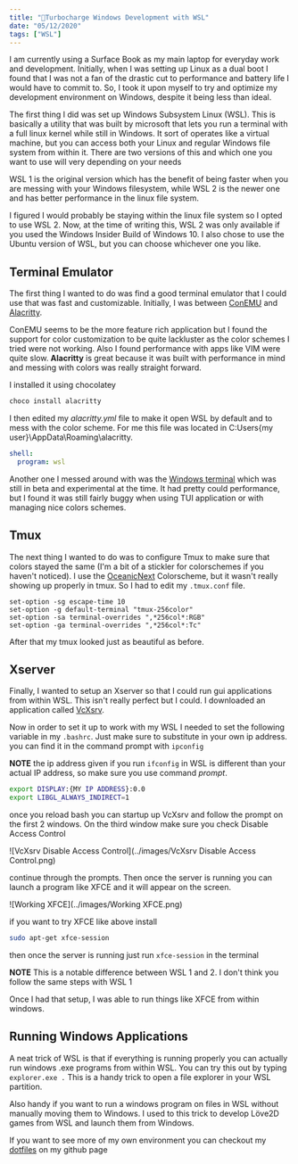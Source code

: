 ```yaml
---
title: "🌠Turbocharge Windows Development with WSL"
date: "05/12/2020"
tags: ["WSL"]
---
```


I am currently using a Surface Book as my main laptop for everyday work and development.
Initially, when I was setting up Linux as a dual boot I found that I was not a
fan of the drastic cut to performance and battery life I would have to commit to.
So, I took it upon myself to try and optimize my development environment on Windows,
despite it being less than ideal.

The first thing I did was set up Windows Subsystem Linux (WSL). This is basically
a utility that was built by microsoft that lets you run a terminal with a full linux
kernel while still in Windows. It sort of operates like a virtual machine, but
you can access both your Linux and regular Windows file system from within it.
There are two versions of this and which one you want to use will very depending
on your needs

WSL 1 is the original version which has the benefit of being faster when you are
messing with your Windows filesystem, while WSL 2 is the newer one and has better
performance in the linux file system.

I figured I would probably be staying within the linux file system so I opted to
use WSL 2. Now, at the time of writing this, WSL 2 was only available if you used
the Windows Insider Build of Windows 10. I also chose to use the Ubuntu version
of WSL, but you can choose whichever one you like.

## Terminal Emulator

The first thing I wanted to do was find a good terminal emulator that I could
use that was fast and customizable. Initially, I was between
[ConEMU](https://conemu.github.io/) and [Alacritty](https://github.com/alacritty/alacritty).

ConEMU seems to be the more feature rich application but I found the support for
color customization to be quite lackluster as the color schemes I tried were not
working. Also I found performance with apps like VIM were quite slow. **Alacritty**
is great because it was built with performance in mind and messing with colors
was really straight forward. 

I installed it using chocolatey

```bash
choco install alacritty
```

I then edited my *alacritty.yml* file to make it open WSL by default and to mess
with the color scheme. For me this file was located in
C:Users\{my user}\AppData\Roaming\alacritty.

```yaml
shell:
  program: wsl
```

Another one I messed around with was the
[Windows terminal](https://www.microsoft.com/en-us/p/windows-terminal/9n0dx20hk701)
which was still in beta and experimental at the time. It had pretty could
performance, but I found it was still fairly buggy when using TUI application
or with managing nice colors schemes.

## Tmux

The next thing I wanted to do was to configure Tmux to make sure that colors
stayed the same (I'm a bit of a stickler for colorschemes if you haven't noticed).
I use the [OceanicNext](https://github.com/voronianski/oceanic-next-color-scheme)
Colorscheme, but it wasn't really showing up properly in tmux. So I had to edit my
`.tmux.conf` file.

```tmux
set-option -sg escape-time 10
set-option -g default-terminal "tmux-256color"
set-option -sa terminal-overrides ",*256col*:RGB"
set-option -ga terminal-overrides ",*256col*:Tc"
```

After that my tmux looked just as beautiful as before.

## Xserver

Finally, I wanted to setup an Xserver so that I could run gui applications from
within WSL. This isn't really perfect but I could. I downloaded an application
called [VcXsrv](https://sourceforge.net/projects/vcxsrv/).

Now in order to set it up to work with my WSL I needed to set the following
variable in my `.bashrc`. Just make sure to substitute in your own ip address.
you can find it in the command prompt with `ipconfig`

**NOTE** the ip address given if you run `ifconfig` in WSL is different than your
actual IP address, so make sure you use command *prompt*.

```bash
export DISPLAY:{MY IP ADDRESS}:0.0
export LIBGL_ALWAYS_INDIRECT=1
```

once you reload bash you can startup up VcXsrv and follow the prompt on the first
2 windows. On the third window make sure you check Disable Access Control

![VcXsrv Disable Access Control](../images/VcXsrv Disable Access Control.png)

continue through the prompts. Then once the server is running you can launch a program
like XFCE and it will appear on the screen.

![Working XFCE](../images/Working XFCE.png)

if you want to try XFCE like above install

```bash
sudo apt-get xfce-session
```

then once the server is running just run `xfce-session` in the terminal

**NOTE** This is a notable difference between WSL 1 and 2. I don't think you
follow the same steps with WSL 1

Once I had that setup, I was able to run things like XFCE from within windows.

## Running Windows Applications

A neat trick of WSL is that if everything is running properly you can actually
run windows .exe programs from within WSL. You can try this out by typing
`explorer.exe .` This is a handy trick to open a file explorer in your WSL partition.

Also handy if you want to run a windows program on files in WSL without manually
moving them to Windows. I used to this trick to develop Löve2D games from WSL
and launch them from Windows.

If you want to see more of my own environment you can checkout my
[dotfiles](https://github.com/VVoruganti/dotfiles) on my github page

